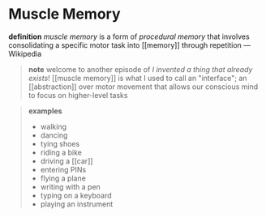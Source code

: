 # Muscle Memory

**definition** _muscle memory_ is a form of _procedural memory_ that involves consolidating a specific motor task into [[memory]] through repetition &mdash; Wikipedia

> **note** welcome to another episode of _I invented a thing that already exists_! [[muscle memory]] is what I used to call an "interface"; an [[abstraction]] over motor movement that allows our conscious mind to focus on higher-level tasks

> **examples**
>
> - walking
> - dancing
> - tying shoes
> - riding a bike
> - driving a [[car]]
> - entering PINs
> - flying a plane
> - writing with a pen
> - typing on a keyboard
> - playing an instrument
